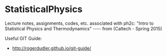 # StatisticalPhysics
Lecture notes, assignments, codes, etc. associated with ph2c: "Intro to Statistical Physics and Thermodynamics"
---- from (Caltech - Spring 2015) 

Useful GIT Guide:
* http://rogerdudler.github.io/git-guide/
